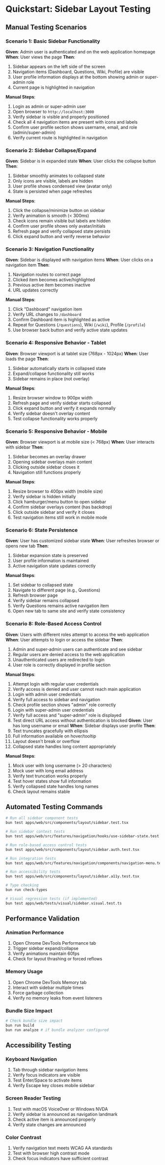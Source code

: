 # Quickstart: Sidebar Layout Testing

## Manual Testing Scenarios

### Scenario 1: Basic Sidebar Functionality
**Given**: Admin user is authenticated and on the web application homepage
**When**: User views the page
**Then**: 
1. Sidebar appears on the left side of the screen
2. Navigation items (Dashboard, Questions, Wiki, Profile) are visible
3. User profile information displays at the bottom showing admin or super-admin role
4. Current page is highlighted in navigation

**Manual Steps**:
1. Login as admin or super-admin user
2. Open browser to `http://localhost:3000`
3. Verify sidebar is visible and properly positioned
4. Check all 4 navigation items are present with icons and labels
5. Confirm user profile section shows username, email, and role (admin/super-admin)
6. Verify current route is highlighted in navigation

### Scenario 2: Sidebar Collapse/Expand
**Given**: Sidebar is in expanded state
**When**: User clicks the collapse button
**Then**: 
1. Sidebar smoothly animates to collapsed state
2. Only icons are visible, labels are hidden
3. User profile shows condensed view (avatar only)
4. State is persisted when page refreshes

**Manual Steps**:
1. Click the collapse/minimize button on sidebar
2. Verify animation is smooth (< 300ms)
3. Check icons remain visible but labels are hidden
4. Confirm user profile shows only avatar/initials
5. Refresh page and verify collapsed state persists
6. Click expand button and verify reverse behavior

### Scenario 3: Navigation Functionality
**Given**: Sidebar is displayed with navigation items
**When**: User clicks on a navigation item
**Then**: 
1. Navigation routes to correct page
2. Clicked item becomes active/highlighted
3. Previous active item becomes inactive
4. URL updates correctly

**Manual Steps**:
1. Click "Dashboard" navigation item
2. Verify URL changes to `/dashboard`
3. Confirm Dashboard item is highlighted as active
4. Repeat for Questions (`/questions`), Wiki (`/wiki`), Profile (`/profile`)
5. Use browser back button and verify active state updates

### Scenario 4: Responsive Behavior - Tablet
**Given**: Browser viewport is at tablet size (768px - 1024px)
**When**: User loads the page
**Then**: 
1. Sidebar automatically starts in collapsed state
2. Expand/collapse functionality still works
3. Sidebar remains in place (not overlay)

**Manual Steps**:
1. Resize browser window to 900px width
2. Refresh page and verify sidebar starts collapsed
3. Click expand button and verify it expands normally
4. Verify sidebar doesn't overlay content
5. Test collapse functionality works properly

### Scenario 5: Responsive Behavior - Mobile
**Given**: Browser viewport is at mobile size (< 768px)
**When**: User interacts with sidebar
**Then**: 
1. Sidebar becomes an overlay drawer
2. Opening sidebar overlays main content
3. Clicking outside sidebar closes it
4. Navigation still functions properly

**Manual Steps**:
1. Resize browser to 400px width (mobile size)
2. Verify sidebar is hidden initially
3. Click hamburger/menu button to open sidebar
4. Confirm sidebar overlays content (has backdrop)
5. Click outside sidebar and verify it closes
6. Test navigation items still work in mobile mode

### Scenario 6: State Persistence
**Given**: User has customized sidebar state
**When**: User refreshes browser or opens new tab
**Then**: 
1. Sidebar expansion state is preserved
2. User profile information is maintained
3. Active navigation state updates correctly

**Manual Steps**:
1. Set sidebar to collapsed state
2. Navigate to different page (e.g., Questions)
3. Refresh browser page
4. Verify sidebar remains collapsed
5. Verify Questions remains active navigation item
6. Open new tab to same site and verify state consistency

### Scenario 8: Role-Based Access Control
**Given**: Users with different roles attempt to access the web application
**When**: User attempts to login or access the sidebar
**Then**: 
1. Admin and super-admin users can authenticate and see sidebar
2. Regular users are denied access to the web application
3. Unauthenticated users are redirected to login
4. User role is correctly displayed in profile section

**Manual Steps**:
1. Attempt login with regular user credentials
2. Verify access is denied and user cannot reach main application
3. Login with admin user credentials
4. Verify full access to sidebar and navigation
5. Check profile section shows "admin" role correctly
6. Login with super-admin user credentials
7. Verify full access and "super-admin" role is displayed
8. Test direct URL access without authentication is blocked
**Given**: User has long username or email
**When**: Sidebar displays user profile
**Then**: 
1. Text truncates gracefully with ellipsis
2. Full information available on hover/tooltip
3. Layout doesn't break or overflow
4. Collapsed state handles long content appropriately

**Manual Steps**:
1. Mock user with long username (> 20 characters)
2. Mock user with long email address
3. Verify text truncation works properly
4. Test hover states show full information
5. Verify collapsed state handles long names
6. Check layout remains stable

## Automated Testing Commands

```bash
# Run all sidebar component tests
bun test apps/web/src/components/layout/sidebar.test.tsx

# Run sidebar context tests  
bun test apps/web/src/features/navigation/hooks/use-sidebar-state.test.ts

# Run role-based access control tests
bun test apps/web/src/components/layout/sidebar.auth.test.tsx

# Run integration tests
bun test apps/web/src/features/navigation/components/navigation-menu.test.tsx

# Run accessibility tests
bun test apps/web/src/components/layout/sidebar.a11y.test.tsx

# Type checking
bun run check-types

# Visual regression tests (if implemented)
bun test apps/web/tests/visual/sidebar.visual.test.ts
```

## Performance Validation

### Animation Performance
1. Open Chrome DevTools Performance tab
2. Trigger sidebar expand/collapse
3. Verify animations maintain 60fps
4. Check for layout thrashing or forced reflows

### Memory Usage
1. Open Chrome DevTools Memory tab
2. Interact with sidebar multiple times
3. Force garbage collection
4. Verify no memory leaks from event listeners

### Bundle Size Impact
```bash
# Check bundle size impact
bun run build
bun run analyze # if bundle analyzer configured
```

## Accessibility Testing

### Keyboard Navigation
1. Tab through sidebar navigation items
2. Verify focus indicators are visible
3. Test Enter/Space to activate items
4. Verify Escape key closes mobile sidebar

### Screen Reader Testing
1. Test with macOS VoiceOver or Windows NVDA
2. Verify sidebar is announced as navigation landmark
3. Check active item is announced properly
4. Verify state changes are announced

### Color Contrast
1. Verify navigation text meets WCAG AA standards
2. Test with browser high contrast mode
3. Check focus indicators have sufficient contrast